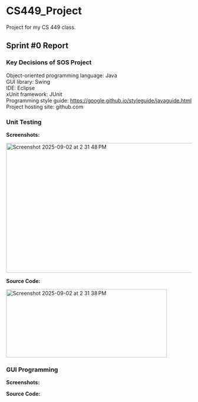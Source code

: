 # CS449_Project
Project for my CS 449 class.

## Sprint #0 Report 

### Key Decisions of SOS Project

Object-oriented programming language: Java\
GUI library: Swing\
IDE: Eclipse\
xUnit framework: JUnit\
Programming style guide: https://google.github.io/styleguide/javaguide.html \
Project hosting site: github.com

### Unit Testing

**Screenshots:**

<img width="1420" height="352" alt="Screenshot 2025-09-02 at 2 31 48 PM" src="https://github.com/user-attachments/assets/a75e4688-0e10-40c7-8641-274b7ec53060" />


**Source Code:**

<img width="436" height="185" alt="Screenshot 2025-09-02 at 2 31 38 PM" src="https://github.com/user-attachments/assets/92f1a190-b7da-440d-83f6-dd60469e33bb" />



### GUI Programming

**Screenshots:**

**Source Code:**


